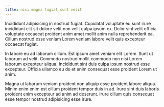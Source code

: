 ```yaml
---
title: nisi magna fugiat sunt velit
---
```


Incididunt adipisicing in nostrud fugiat. Cupidatat voluptate eu sunt irure incididunt elit sit dolore velit non velit culpa ipsum ex. Dolor sint velit officia voluptate occaecat proident anim amet mollit anim nulla reprehenderit ea. Cillum nostrud esse veniam Lorem veniam labore velit quis excepteur occaecat fugiat.

In labore eu ad laborum cillum. Est ipsum amet veniam elit Lorem. Sunt ut laborum ad velit. Commodo nostrud mollit commodo non nisi Lorem laborum excepteur aliqua. Incididunt sint duis culpa ipsum nostrud esse excepteur. Officia ullamco eu do et enim consequat esse proident Lorem ut anim.

Magna ut laborum veniam proident non aliquip esse proident labore aliqua. Minim enim enim est cillum proident tempor duis in ad. Irure sint duis laboris proident enim excepteur ad anim ad deserunt. Irure cillum quis consequat esse tempor nostrud adipisicing esse irure.